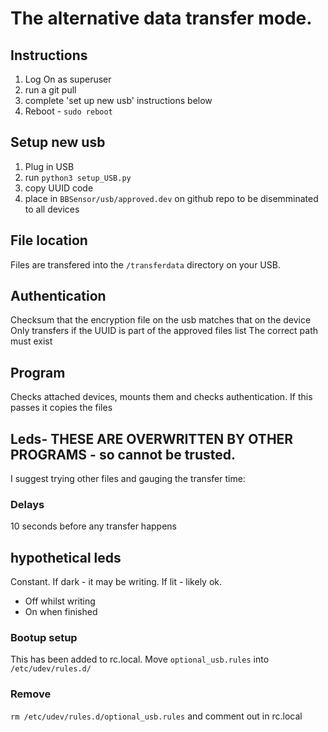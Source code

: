 # The alternative data transfer mode. 

## Instructions
1. Log On as superuser
2. run a git pull
3. complete 'set up new usb' instructions below
4. Reboot - `sudo reboot`

## Setup new usb 
1. Plug in USB
2. run `python3 setup_USB.py`
3. copy UUID code
4. place in `BBSensor/usb/approved.dev` on github repo to be disemminated to all devices

## File location 
Files are transfered into the `/transferdata` directory on your USB. 

## Authentication
Checksum that the encryption file on the usb matches that on the device
Only transfers if the UUID is part of the approved files list
The correct path must exist

## Program
Checks attached devices, 
mounts them and checks authentication. 
If this passes it copies the files 

## Leds- THESE ARE OVERWRITTEN BY OTHER PROGRAMS - so cannot be trusted. 
I suggest trying other files and gauging the transfer time: 

### Delays
10 seconds before any transfer happens 

## hypothetical leds 
Constant. If dark - it may be writing. If lit - likely ok.  
- Off whilst writing
- On when finished



### Bootup setup
This has been added to rc.local.
Move `optional_usb.rules` into `/etc/udev/rules.d/`

### Remove 
`rm /etc/udev/rules.d/optional_usb.rules` 
and comment out in rc.local



